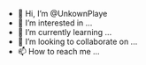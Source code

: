 - 👋 Hi, I’m @UnkownPlaye
- 👀 I’m interested in ...
- 🌱 I’m currently learning ...
- 💞️ I’m looking to collaborate on ...
- 📫 How to reach me ...

<!---
UnkownPlaye/UnkownPlaye is a ✨ special ✨ repository because its `README.md` (this file) appears on your GitHub profile.
You can click the Preview link to take a look at your changes.
--->
